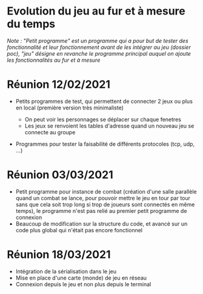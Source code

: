 # Evolution du jeu au fur et à mesure du temps

_Note : "Petit programme" est un programme qui a pour but de tester des fonctionnalité et leur fonctionnement avant de les intégrer au jeu (dossier *poc*), "jeu" désigne en revanche le programme principal auquel on ajoute les fonctionnalités au fur et à mesure_

# Réunion 12/02/2021

- Petits programmes de test, qui permettent de connecter 2 jeux ou plus en local (première version très minimaliste)
  - On peut voir les personnages se déplacer sur chaque fenetres
  - Les jeux se renvoient les tables d'adresse quand un nouveau jeu se connecte au groupe

- Programmes pour tester la faisabilité de différents protocoles (tcp, udp, ...)

# Réunion 03/03/2021

- Petit programme pour instance de combat (création d'une salle parallèle quand un combat se lance, pour pouvoir mettre le jeu en tour par tour sans que cela soit trop long si trop de joueurs sont connectés en même temps), le programme n'est pas relié au premier petit programme de connexion
- Beaucoup de modification sur la structure du code, et avancé sur un code plus global qui n'était pas encore fonctionnel
  
# Réunion 18/03/2021

- Intégration de la sérialisation dans le jeu
- Mise en place d'une carte (monde) de jeu en réseau
- Connexion depuis le jeu et non plus depuis le terminal